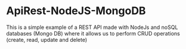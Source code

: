 # ApiRest-NodeJS-MongoDB
This is a simple example of a REST API made with NodeJs and noSQL databases (Mongo DB) where it allows us to perform CRUD operations (create, read, update and delete)
